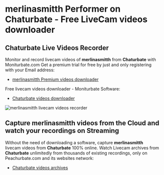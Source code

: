 # merlinasmitth Performer on Chaturbate - Free LiveCam videos downloader

## Chaturbate Live Videos Recorder

Monitor and record livecam videos of **merlinasmitth** from **Chaturbate** with Moniturbate.com
Get a premium trial for free by just and only registering with your Email address:
* [merlinasmitth Premium videos downloader](https://moniturbate.com/request-demo-licence-key.html)

Free livecam videos downloader - Moniturbate Software:
* [Chaturbate videos downloader](https://moniturbate.com/moniturbate-download-software.html)

![merlinasmitth livecam videos recorder](https://peachurnet.com/templates/moniturbate-software.png)


## Capture merlinasmitth videos from the Cloud and watch your recordings on Streaming

Without the need of downloading a software, capture **merlinasmitth** livecam videos from **Chaturbate** 100% online.
Watch Livecam archives from **Chaturbate** unlimitedly from thousands of existing recordings, only on Peachurbate.com and its websites network:
* [Chaturbate videos archives](https://peachurnet.com/)